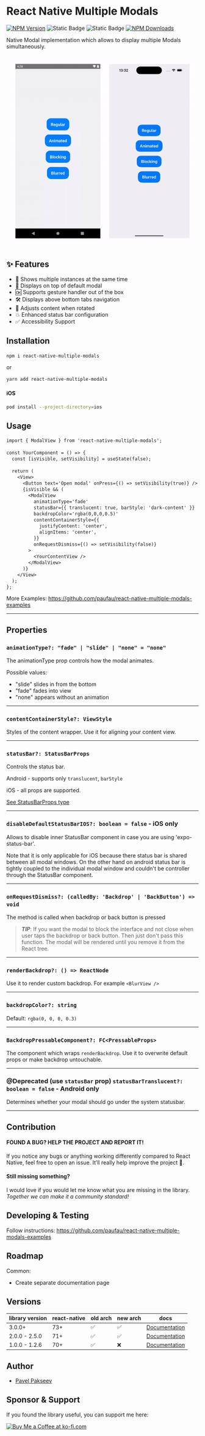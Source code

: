 # React Native Multiple Modals

[![NPM Version](https://img.shields.io/npm/v/react-native-multiple-modals)](https://www.npmjs.com/package/react-native-multiple-modals)
![Static Badge](https://img.shields.io/badge/types-included-81B622)
![Static Badge](https://img.shields.io/badge/plarforms-iOS%2C_Android-7a34eb)
[![NPM Downloads](https://img.shields.io/npm/dm/react-native-multiple-modals)](https://www.npmjs.com/package/react-native-multiple-modals)

Native Modal implementation which allows to display multiple Modals simultaneously.

![React Native Multiple Modals](./assets/preview.gif)

## ✨ Features

- 🚀 Shows multiple instances at the same time
- 💯 Displays on top of default modal
- 🆗 Supports gesture handler out of the box
- 🛠️ Displays above bottom tabs navigation
- 📱 Adjusts content when rotated
- 💥 Enhanced status bar configuration
- ✅ Accessibility Support

## Installation

```bash
npm i react-native-multiple-modals
```

or

```bash
yarn add react-native-multiple-modals
```

#### iOS

```bash
pod install --project-directory=ios
```

## Usage

```tsx
import { ModalView } from 'react-native-multiple-modals';

const YourComponent = () => {
  const [isVisible, setVisibility] = useState(false);

  return (
    <View>
      <Button text='Open modal' onPress={() => setVisibility(true)} />
      {isVisible && (
        <ModalView
          animationType='fade'
          statusBar={{ translucent: true, barStyle: 'dark-content' }}
          backdropColor='rgba(0,0,0,0.5)'
          contentContainerStyle={{
            justifyContent: 'center',
            alignItems: 'center',
          }}
          onRequestDismiss={() => setVisibility(false)}
        >
          <YourContentView />
        </ModalView>
      )}
    </View>
  );
};
```

More Examples: https://github.com/paufau/react-native-multiple-modals-examples

---

## Properties

### `animationType?: "fade" | "slide" | "none" = "none"`

The animationType prop controls how the modal animates.

Possible values:

- "slide" slides in from the bottom
- "fade" fades into view
- "none" appears without an animation

---

### `contentContainerStyle?: ViewStyle`

Styles of the content wrapper. Use it for aligning your content view.

---

### `statusBar?: StatusBarProps`

Controls the status bar.

Android - supports only `translucent`, `barStyle`

iOS - all props are supported.

[See StatusBarProps type](https://reactnative.dev/docs/statusbar#props)

---

### `disableDefaultStatusBarIOS?: boolean = false` - iOS only

Allows to disable inner StatusBar component in case you are using 'expo-status-bar'.

Note that it is only applicable for iOS because there status bar is shared between all modal windows. On the other hand on android status bar is tightly coupled to the individual modal window and couldn't be controller through the StatusBar component.

---

### `onRequestDismiss?: (calledBy: 'Backdrop' | 'BackButton') => void`

The method is called when backdrop or back button is pressed

> _**TIP**_: If you want the modal to block the interface and not close when user taps the backdrop or back button. Then just don't pass this function. The modal will be rendered until you remove it from the React tree.

---

### `renderBackdrop?: () => ReactNode`

Use it to render custom backdrop. For example `<BlurView />`

---

### `backdropColor?: string`

Default: `rgba(0, 0, 0, 0.3)`

---

### `BackdropPressableComponent?: FC<PressableProps>`

The component which wraps `renderBackdrop`.
Use it to overwrite default props or make backdrop untouchable.

---

### @Deprecated (use `statusBar` prop) `statusBarTranslucent?: boolean = false` - Android only

Determines whether your modal should go under the system statusbar.

---

## Contribution

#### FOUND A BUG? HELP THE PROJECT AND REPORT IT!

If you notice any bugs or anything working differently compared to React Native, feel free to open an issue. It’ll really help improve the project 🙏.

#### Still missing something?

I would love if you would let me know what you are missing in the library. _Together we can make it a community standard!_

## Developing & Testing

Follow instructions: https://github.com/paufau/react-native-multiple-modals-examples

## Roadmap

Common:

- Create separate documentation page

## Versions

| library version | react-native | old arch | new arch | docs                                                                                |
| --------------- | ------------ | -------- | -------- | ----------------------------------------------------------------------------------- |
| 3.0.0+          | 73+          | ✅       | ✅       | [Documentation](https://github.com/paufau/react-native-multiple-modals/tree/main)   |
| 2.0.0 - 2.5.0   | 71+          | ✅       | ✅       | [Documentation](https://github.com/paufau/react-native-multiple-modals/tree/v2.5.0) |
| 1.0.0 - 1.2.6   | 70+          | ✅       | ❌       | [Documentation](https://github.com/paufau/react-native-multiple-modals/tree/v1.2.6) |

## Author

- [Pavel Pakseev](https://www.linkedin.com/in/pavel-pakseev/)

## Sponsor & Support

If you found the library useful, you can support me here:

<a href='https://ko-fi.com/Y8Y315L7NK' target='_blank'><img height='36' style='border:0px;height:36px;' src='https://storage.ko-fi.com/cdn/kofi2.png?v=6' border='0' alt='Buy Me a Coffee at ko-fi.com' /></a>
